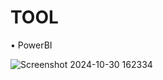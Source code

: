 # **TOOL**
• PowerBI


![Screenshot 2024-10-30 162334](https://github.com/user-attachments/assets/287bd39d-159d-4bff-add4-f7f4da47a500)
